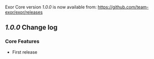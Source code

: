 Exor Core version *1.0.0* is now available from:  <https://github.com/team-exor/exor/releases>

*1.0.0* Change log
--------------

### Core Features
 - First release